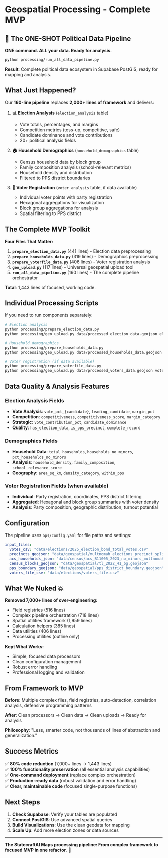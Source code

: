 # Geospatial Processing - Complete MVP

## 🚀 The ONE-SHOT Political Data Pipeline

**ONE command. ALL your data. Ready for analysis.**

```bash
python processing/run_all_data_pipeline.py
```

**Result**: Complete political data ecosystem in Supabase PostGIS, ready for mapping and analysis.

## What Just Happened?

Our **160-line pipeline** replaces **2,000+ lines of framework** and delivers:

1. **📊 Election Analysis** (`election_analysis` table)
   - Vote totals, percentages, and margins  
   - Competition metrics (toss-up, competitive, safe)
   - Candidate dominance and vote contributions
   - 20+ political analysis fields

2. **🏠 Household Demographics** (`household_demographics` table)  
   - Census household data by block group
   - Family composition analysis (school-relevant metrics)
   - Household density and distribution
   - Filtered to PPS district boundaries

3. **👥 Voter Registration** (`voter_analysis` table, if data available)
   - Individual voter points with party registration
   - Hexagonal aggregations for visualization
   - Block group aggregations for analysis
   - Spatial filtering to PPS district

## The Complete MVP Toolkit

**Four Files That Matter:**

1. **`prepare_election_data.py`** (441 lines) - Election data preprocessing
2. **`prepare_households_data.py`** (319 lines) - Demographics preprocessing
3. **`prepare_voterfile_data.py`** (406 lines) - Voter registration analysis
4. **`geo_upload.py`** (117 lines) - Universal geospatial upload tool
5. **`run_all_data_pipeline.py`** (160 lines) - The complete pipeline orchestrator

**Total**: 1,443 lines of focused, working code.

## Individual Processing Scripts

If you need to run components separately:

```bash
# Election analysis
python processing/prepare_election_data.py
python processing/geo_upload.py data/processed_election_data.geojson election_analysis

# Household demographics  
python processing/prepare_households_data.py
python processing/geo_upload.py data/processed_households_data.geojson household_demographics

# Voter registration (if data available)
python processing/prepare_voterfile_data.py
python processing/geo_upload.py data/processed_voters_data.geojson voter_analysis
```

## Data Quality & Analysis Features

### Election Analysis Fields

- **Vote Analysis**: `vote_pct_{candidate}`, `leading_candidate`, `margin_pct`
- **Competition**: `competitiveness`, `competitiveness_score`, `margin_category`
- **Strategic**: `vote_contribution_pct`, `candidate_dominance`
- **Quality**: `has_election_data`, `is_pps_precinct`, `complete_record`

### Demographics Fields  

- **Household Data**: `total_households`, `households_no_minors`, `pct_households_no_minors`
- **Analysis**: `household_density`, `family_composition`, `school_relevance_score`
- **Geography**: `area_sq_km`, `density_category`, `within_pps`

### Voter Registration Fields (when available)

- **Individual**: Party registration, coordinates, PPS district filtering
- **Aggregated**: Hexagonal and block group summaries with voter density
- **Analysis**: Party composition, geographic distribution, turnout potential

## Configuration

The pipeline uses `ops/config.yaml` for file paths and settings:

```yaml
input_files:
  votes_csv: "data/elections/2025_election_bond_total_votes.csv"
  precincts_geojson: "data/geospatial/multnomah_elections_precinct_split_2024.geojson"
  acs_households_json: "data/census/acs_B11005_2023_no_minors_multnomah.json"
  census_blocks_geojson: "data/geospatial/tl_2022_41_bg.geojson"
  pps_boundary_geojson: "data/geospatial/pps_district_boundary.geojson"
  voters_file_csv: "data/elections/voters_file.csv"
```

## What We Nuked 💥

**Removed 7,000+ lines of over-engineering:**

- Field registries (516 lines)
- Complex pipeline orchestration (718 lines)
- Spatial utilities framework (1,959 lines)
- Calculation helpers (385 lines)
- Data utilities (406 lines)
- Processing utilities (outline only)

**Kept What Works:**

- Simple, focused data processors
- Clean configuration management
- Robust error handling
- Professional logging and validation

## From Framework to MVP

**Before**: Multiple complex files, field registries, auto-detection, correlation analysis, defensive programming patterns

**After**: Clean processors → Clean data → Clean uploads → Ready for analysis

**Philosophy**: "Less, smarter code, not thousands of lines of abstraction and generalization."

## Success Metrics

✅ **80% code reduction** (7,000+ lines → 1,443 lines)  
✅ **100% functionality preservation** (all essential analysis capabilities)  
✅ **One-command deployment** (replace complex orchestration)  
✅ **Production-ready data** (robust validation and error handling)  
✅ **Clear, maintainable code** (focused single-purpose functions)

## Next Steps

1. **Check Supabase**: Verify your tables are populated
2. **Connect PostGIS**: Use advanced spatial queries  
3. **Build Visualizations**: Use the clean geodata for mapping
4. **Scale Up**: Add more election zones or data sources

---

**The StatecraftAI Maps processing pipeline: From complex framework to focused MVP in one refactor.** 🎯
